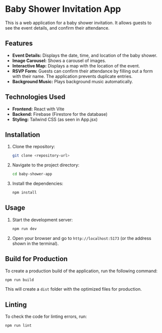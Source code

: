 # Baby Shower Invitation App

This is a web application for a baby shower invitation. It allows guests to see the event details, and confirm their attendance.

## Features

*   **Event Details:** Displays the date, time, and location of the baby shower.
*   **Image Carousel:** Shows a carousel of images.
*   **Interactive Map:** Displays a map with the location of the event.
*   **RSVP Form:** Guests can confirm their attendance by filling out a form with their name. The application prevents duplicate entries.
*   **Background Music:** Plays background music automatically.

## Technologies Used

*   **Frontend:** React with Vite
*   **Backend:** Firebase (Firestore for the database)
*   **Styling:** Tailwind CSS (as seen in App.jsx)

## Installation

1.  Clone the repository:
    ```bash
    git clone <repository-url>
    ```
2.  Navigate to the project directory:
    ```bash
    cd baby-shower-app
    ```
3.  Install the dependencies:
    ```bash
    npm install
    ```

## Usage

1.  Start the development server:
    ```bash
    npm run dev
    ```
2.  Open your browser and go to `http://localhost:5173` (or the address shown in the terminal).

## Build for Production

To create a production build of the application, run the following command:

```bash
npm run build
```

This will create a `dist` folder with the optimized files for production.

## Linting

To check the code for linting errors, run:

```bash
npm run lint
```
